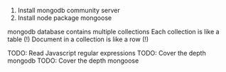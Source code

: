 1. Install mongodb community server
2. Install node package mongoose

mongodb database contains multiple collections
Each collection is like a table (!)
Document in a collection is like a row (!)

TODO: Read Javascript regular expressions
TODO: Cover the depth mongodb
TODO: Cover the depth mongoose